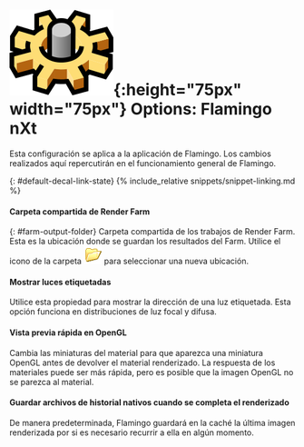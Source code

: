 ---
---


# ![images/options.svg](images/options.svg){:height="75px" width="75px"} Options: Flamingo nXt
Esta configuración se aplica a la aplicación de Flamingo.  Los cambios realizados aquí repercutirán en el funcionamiento general de Flamingo.

{: #default-decal-link-state}
{% include_relative snippets/snippet-linking.md %}

#### Carpeta compartida de Render Farm
{: #farm-output-folder}
Carpeta compartida de los trabajos de Render Farm. Esta es la ubicación donde se guardan los resultados del Farm. Utilice el icono de la carpeta ![images/folderopen32x32.png](images/folderopen32x32.png) para seleccionar una nueva ubicación.

#### Mostrar luces etiquetadas
Utilice esta propiedad para mostrar la dirección de una luz etiquetada.  Esta opción funciona en distribuciones de luz focal y difusa.

#### Vista previa rápida en OpenGL
Cambia las miniaturas del material para que aparezca una miniatura OpenGL antes de devolver el material renderizado.  La respuesta de los materiales puede ser más rápida, pero es posible que la imagen OpenGL no se parezca al material.

#### Guardar archivos de historial nativos cuando se completa el renderizado
De manera predeterminada, Flamingo guardará en la caché la última imagen renderizada por si es necesario recurrir a ella en algún momento.